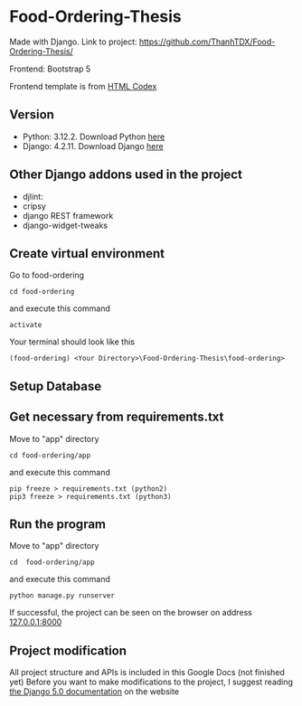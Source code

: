 # Food-Ordering-Thesis

Made with Django. Link to project: <https://github.com/ThanhTDX/Food-Ordering-Thesis/>

Frontend: Bootstrap 5

Frontend template is from [HTML Codex](https://htmlcodex.com/bootstrap-restaurant-template/)

## Version

- Python: 3.12.2. Download Python [here](https://www.python.org/downloads/release/python-3122/)
- Django: 4.2.11. Download Django [here](https://www.djangoproject.com/download/)

## Other Django addons used in the project

- djlint:
- cripsy
- django REST framework
- django-widget-tweaks

## Create virtual environment

Go to food-ordering

```terminal
cd food-ordering
```

and execute this command

```terminal
activate
```

Your terminal should look like this

```terminal
(food-ordering) <Your Directory>\Food-Ordering-Thesis\food-ordering>
```

## Setup Database

## Get necessary from requirements.txt

Move to "app" directory

```terminal
cd food-ordering/app
```

and execute this command

```terminal
pip freeze > requirements.txt (python2)
pip3 freeze > requirements.txt (python3)
```

## Run the program

Move to "app" directory

```terminal
cd  food-ordering/app
```

and execute this command

```terminal
python manage.py runserver
```

If successful, the project can be seen on the browser on address [127.0.0.1:8000](http://127.0.0.1:8000/)

## Project modification

All project structure and APIs is included in this Google Docs
 (not finished yet)
Before you want to make modifications to the project, I suggest reading [the Django 5.0 documentation](https://docs.djangoproject.com/en/5.0/) on the website

